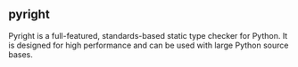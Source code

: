 ## pyright

Pyright is a full-featured, standards-based static type checker for Python. It is designed for high performance and can be used with large Python source bases.